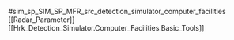 #sim_sp_SIM_SP_MFR_src_detection_simulator_computer_facilities
[[Radar_Parameter]]
[[Hrk_Detection_Simulator.Computer_Facilities.Basic_Tools]]
